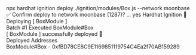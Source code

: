 <div id="termynal" data-termynal>
    <span data-ty="input"><span class="file-path"></span> npx hardhat ignition deploy ./ignition/modules/Box.js --network moonbase</span>
    <br>
    <span data-ty>✅ Confirm deploy to network moonbase (1287)? … yes</span>
    <span data-ty>Hardhat Ignition 🚀</span>
    <br>
    <span data-ty>Deploying [ BoxModule ]</span>
    <br>
    <span data-ty>Batch #1</span>
    <span data-ty>Executed BoxModule#Box</span>
    <br>
    <span data-ty>[ BoxModule ] successfully deployed 🚀</span>
    <br>
    <span data-ty>Deployed Addresses</span>
    <br>
    <span data-ty>BoxModule#Box - 0xfBD78CE8C9E1169851119754C4Ea2f70AB159289</span>
    <span data-ty="input"><span class="file-path"></span></span>
</div>
